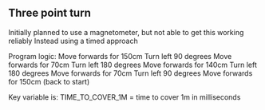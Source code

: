 Three point turn
----------------

Initially planned to use a magnetometer, but not able to get this working reliably
Instead using a timed approach

Program logic:
Move forwards for 150cm
Turn left 90 degrees
Move forwards for 70cm
Turn left 180 degrees
Move forwards for 140cm
Turn left 180 degrees
Move forwards for 70cm
Turn left 90 degrees
Move forwards for 150cm (back to start)

Key variable is:
TIME_TO_COVER_1M = time to cover 1m in milliseconds
